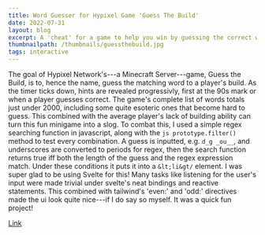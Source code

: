 ```yaml
---
title: Word Guesser for Hypixel Game 'Guess The Build'
date: 2022-07-31
layout: blog
excerpt: A 'cheat' for a game to help you win by guessing the correct word given hints and a player's build.
thumbnailpath: /thumbnails/guessthebuild.jpg
tags: interactive
---
```


The goal of Hypixel Network's---a Minecraft Server---game, Guess the Build, is to, hence the name, guess the matching word to a player's build. As the timer ticks down, hints are revealed progressivly, first at the 90s mark or when a player guesses correct. The game's complete list of words totals just under 2000, including some quite esoteric ones that become hard to guess. This combined with the average player's lack of building ability can turn this fun minigame into a slog. To combat this, I used a simple regex searching function in javascript, along with the `js prototype.filter()` method to test every combination. A guess is inputted, e.g. `d_g _ou__`, and underscores are converted to periods for regex, then the search function returns true iff both the length of the guess and the regex expression match. Under these conditions it puts it into a `&lt;li&gt/` element. I was super glad to be using Svelte for this! Many tasks like listening for the user's input were made trivial under svelte's neat bindings and reactive statements. This combined with tailwind's 'even:' and 'odd:' directives made the ui look quite nice---if I do say so myself. It was a quick fun project!

<a href="/guess-the-build-solver">Link</a>
